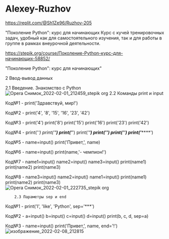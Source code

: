 # Alexey-Ruzhov
https://replit.com/@Sh1Ze96/Ruzhov-205

"Поколение Python": курс для начинающих Курс с кучей тренировочных задач, удобный как для самостоятельного изучения, так и для работы в группе в рамках внеурочной деятельности. 

https://stepik.org/course/Поколение-Python-курс-для-начинающих-58852/

"Поколение Python": курс для начинающих"

2  Ввод-вывод данных

2.1 Введение. Знакомство с Python![Opera Снимок_2022-02-01_212459_stepik org](https://user-images.githubusercontent.com/97594421/152031504-e4476815-0cc3-4464-b900-19e4d990efaa.png)
2.2 Команды print и input

Код№1 - print('Здравствуй, мир!')

Код№2 - print('4', '8', '15', '16', '23', '42')

Код№3 - print('4')
        print('8')
        print('15')
        print('16')
        print('23')
        print('42')
        
Код№4 - print('*')
        print('**')
        print('***')
        print('****')
        print('*****')
        print('******')
        print('*******')
        
Код№5 - name=input()
        print('Привет,', name)
        
Код№6 - name=input()
        print(name,'- чемпион!')
        
Код№7 - name1=input()
        name2=input()
        name3=input()
        print(name1)
        print(name2)
        print(name3)
        
Код№8 - name3=input()
        name2=input()
        name1=input()
        print(name1)
        print(name2)
        print(name3)
        ![Opera Снимок_2022-02-01_222735_stepik org](https://user-images.githubusercontent.com/97594421/152037381-80ca8a24-64af-4e71-8921-27a80decd0eb.png)
         
        2.3 Параметры sep и end
        
Код№1 - print('I', 'like', 'Python', sep='***')

Код№2 - a=input()
        b=input()
        c=input()
        d=input()
        print(b, c, d, sep=a) 

Код№3 - name=input() 
        print('Привет,', name, end='!')
        ![изображение_2022-02-08_212815](https://user-images.githubusercontent.com/97594421/153052251-6c047927-a40d-4f20-a1d9-8da81c8ba01e.png)

